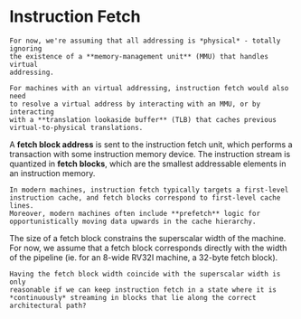 # Instruction Fetch

```admonish note
For now, we're assuming that all addressing is *physical* - totally ignoring
the existence of a **memory-management unit** (MMU) that handles virtual
addressing.

For machines with an virtual addressing, instruction fetch would also need
to resolve a virtual address by interacting with an MMU, or by interacting 
with a **translation lookaside buffer** (TLB) that caches previous
virtual-to-physical translations. 
```

A **fetch block address** is sent to the instruction fetch unit, which
performs a transaction with some instruction memory device. 
The instruction stream is quantized in **fetch blocks**, which are the 
smallest addressable elements in an instruction memory. 

```admonish note
In modern machines, instruction fetch typically targets a first-level 
instruction cache, and fetch blocks correspond to first-level cache lines. 
Moreover, modern machines often include **prefetch** logic for 
opportunistically moving data upwards in the cache hierarchy. 
```

The size of a fetch block constrains the superscalar width of the machine. 
For now, we assume that a fetch block corresponds directly with the width
of the pipeline (ie. for an 8-wide RV32I machine, a 32-byte fetch block). 

```admonish note
Having the fetch block width coincide with the superscalar width is only 
reasonable if we can keep instruction fetch in a state where it is 
*continuously* streaming in blocks that lie along the correct 
architectural path?
```


